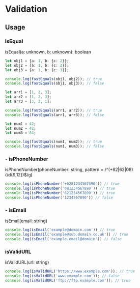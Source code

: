 # Validation

## Usage 

### isEqual

isEqual(a: unknown, b: unknown): boolean

```ts
let obj1 = {a: 1, b: {c: 2}};
let obj2 = {a: 1, b: {c: 2}};
let obj3 = {a: 1, b: {c: 3}};

console.log(fastEquals(obj1, obj2)); // true
console.log(fastEquals(obj1, obj3)); // false

let arr1 = [1, 2, 3];
let arr2 = [1, 2, 3];
let arr3 = [3, 2, 1];

console.log(fastEquals(arr1, arr2)); // true
console.log(fastEquals(arr1, arr3)); // false

let num1 = 42;
let num2 = 42;
let num3 = 84;

console.log(fastEquals(num1, num2)); // true
console.log(fastEquals(num1, num3)); // false
```



### - isPhoneNumber

isPhoneNumber(phoneNumber: string, pattern = /^(+62|62|08)(\d{9,12})$/g)

```ts
console.log(isPhoneNumber('+6281234567890')) // true
console.log(isPhoneNumber('081234567890')) // true
console.log(isPhoneNumber('621234567890')) // true
console.log(isPhoneNumber('1234567890')) // false

```

### - isEmail

isEmail(email: string)

```ts
console.log(isEmail('example@domain.com')) // true
console.log(isEmail('example@sub.domain.co.uk')) // true
console.log(isEmail('example.email@domain')) // false
```

### isValidURL

isValidURL(url: string)

```ts
console.log(isValidURL('https://www.example.com')); // true
console.log(isValidURL('www.example.com')); // false
console.log(isValidURL('ftp://ftp.example.com')); // true
```